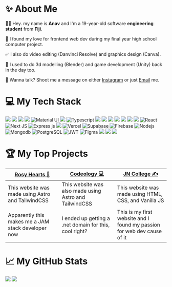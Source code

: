 # ✨ About Me
🙋‍♂️ Hey. my name is **Anav** and I'm a 19-year-old software **engineering student** from **Fiji**. 

💖 I found my love for frontend web dev during my final year high school computer project. 

 ✅ I also do video editing (Danvinci Resolve) and graphics design (Canva). 

🎨 I used to do 3d modelling (Blender) and game development (Unity) back in the day too.

📩 Wanna talk? Shoot me a message on either [Instagram](https://www.instagram.com/anav.webdev/) or just [Email](mailto:anavkki@gmail.com) me.

# 💻 My Tech Stack
<!-- ![CSS3]([https://img.shields.io/badge/css3-%231572B6.svg?style=for-the-badge&logo=css3&logoColor=white](https://img.shields.io/badge/CSS3-1572B6.svg?style=for-the-badge&logo=CSS3&logoColor=white)) 
![Tailwind](https://img.shields.io/badge/Tailwind_CSS-38B2AC?style=for-the-badge&logo=tailwind-css&logoColor=white "Tailwind")
![HTML5](https://img.shields.io/badge/html5-%23E34F26.svg?style=for-the-badge&logo=html5&logoColor=white) 
![Markdown](https://img.shields.io/badge/markdown-%23000000.svg?style=for-the-badge&logo=markdown&logoColor=white) 
![JavaScript](https://img.shields.io/badge/JavaScript-F7DF1E?style=for-the-badge&logo=javascript&logoColor=black "JavaScript")
![C++](https://img.shields.io/badge/c++-%2300599C.svg?style=for-the-badge&logo=c%2B%2B&logoColor=white "C++")
![C#](https://img.shields.io/badge/c%23-%23239120.svg?style=for-the-badge&logo=c-sharp&logoColor=white "C#")
![Git](https://img.shields.io/badge/git-%23F05033.svg?style=for-the-badge&logo=git&logoColor=white "Git")
![GitHub](https://img.shields.io/badge/github-%23121011.svg?style=for-the-badge&logo=github&logoColor=white "GitHub")
![Netlify](https://img.shields.io/badge/netlify-%23000000.svg?style=for-the-badge&logo=netlify&logoColor=#00C7B7 "Netlify")
![Canva](https://img.shields.io/badge/Canva-%2300C4CC.svg?style=for-the-badge&logo=Canva&logoColor=white) 
![Blender](https://img.shields.io/badge/blender-%23F5792A.svg?style=for-the-badge&logo=blender&logoColor=white) 
![UNITY](https://img.shields.io/badge/Unity-%2320232a.svg?style=for-the-badge&logo=unity&logoColor=white)  -->
![](https://img.shields.io/badge/HTML5-E34F26.svg?style=for-the-badge&logo=HTML5&logoColor=white)
![](https://img.shields.io/badge/Markdown-000000.svg?style=for-the-badge&logo=Markdown&logoColor=white)
![](https://img.shields.io/badge/CSS3-1572B6.svg?style=for-the-badge&logo=CSS3&logoColor=white)
![](https://img.shields.io/badge/Tailwind%20CSS-06B6D4.svg?style=for-the-badge&logo=Tailwind-CSS&logoColor=white)
![Material UI](https://img.shields.io/badge/Material--UI-%230081CB.svg?style=for-the-badge&logo=mui&logoColor=white "Material UI")
![](https://img.shields.io/badge/JavaScript-F7DF1E.svg?style=for-the-badge&logo=JavaScript&logoColor=black)
![Typescript](https://img.shields.io/badge/TypeScript-007ACC?style=for-the-badge&logo=typescript&logoColor=white "Typescript")
![](https://img.shields.io/badge/C++-00599C.svg?style=for-the-badge&logo=C++&logoColor=white)
![](https://img.shields.io/badge/C%20Sharp-239120.svg?style=for-the-badge&logo=C-Sharp&logoColor=white)
![](https://img.shields.io/badge/Git-F05032.svg?style=for-the-badge&logo=Git&logoColor=white)
![](https://img.shields.io/badge/GitHub-181717.svg?style=for-the-badge&logo=GitHub&logoColor=white)
![](https://img.shields.io/badge/Eleventy-000000.svg?style=for-the-badge&logo=Eleventy&logoColor=wh)
![](https://img.shields.io/badge/Nunjucks-1C4913.svg?style=for-the-badge&logo=Nunjucks&logoColor=white)
![](https://img.shields.io/badge/Astro-FF5D01.svg?style=for-the-badge&logo=Astro&logoColor=white)
![React](https://img.shields.io/badge/React-20232A?style=for-the-badge&logo=react&logoColor=61DAFB "React")
![Next JS](https://img.shields.io/badge/Next-black?style=for-the-badge&logo=next.js&logoColor=white "Next.js")
![Express js](https://img.shields.io/badge/Express.js-404D59?style=for-the-badge "Express js")
![](https://img.shields.io/badge/Netlify-00C7B7.svg?style=for-the-badge&logo=Netlify&logoColor=white)
![Vercel](https://img.shields.io/badge/vercel-%23000000.svg?style=for-the-badge&logo=vercel&logoColor=white "Vercel")
![Supabase](https://img.shields.io/badge/Supabase-3ECF8E?style=for-the-badge&logo=supabase&logoColor=white)
![](https://img.shields.io/badge/firebase-%23039BE5.svg?style=for-the-badge&logo=firebase "Firebase")
![](https://img.shields.io/badge/Node.js-43853D?style=for-the-badge&logo=node.js&logoColor=white "Nodejs")
![Mongodb](https://img.shields.io/badge/MongoDB-4EA94B?style=for-the-badge&logo=mongodb&logoColor=white "Mongodb")
![PostgreSQL](https://img.shields.io/badge/postgres-%23316192.svg?style=for-the-badge&logo=postgresql&logoColor=white)
![JWT](https://img.shields.io/badge/JWT-black?style=for-the-badge&logo=JSON%20web%20tokens)
![Figma](https://img.shields.io/badge/figma-%23F24E1E.svg?style=for-the-badge&logo=figma&logoColor=white "Figma")
![](https://img.shields.io/badge/Canva-00C4CC.svg?style=for-the-badge&logo=Canva&logoColor=white)
![](https://img.shields.io/badge/Blender-F5792A.svg?style=for-the-badge&logo=Blender&logoColor=white)
![](https://img.shields.io/badge/Unity-FFFFFF.svg?style=for-the-badge&logo=Unity&logoColor=black)
<!-- ![Redis](https://img.shields.io/badge/redis-%23DD0031.svg?style=for-the-badge&logo=redis&logoColor=white "Redis") 
![MySql](https://img.shields.io/badge/MySQL-00000F?style=for-the-badge&logo=mysql&logoColor=white "MySql") -->

# 🏆 My Top Projects
| [Rosy Hearts 🎂](http://rosyhearts.netlify.app)  | [Codeology 💻](http://codeology.net)  | [JN College ✍️](http://jncollege.netlify.app)  |
| --- | --- | --- |
| This website was made using Astro and TailwindCSS   | This website was also made using Astro and TailwindCSS    | This website was made using HTML, CSS, and Vanilla JS|
| Apparently this makes me a JAM stack developer now   | I ended up getting a .net domain for this, cool right?  |  This is my first website and I found my passion for web dev cause of it     |
# 📈 My GitHub Stats
<!-- ![https://rosyhearts.netlify.app/](https://github-readme-stats.vercel.app/api?username=anav5704&theme=react&hide_border=true&include_all_commits=false&count_private=false) -->
![](https://github-readme-streak-stats.herokuapp.com/?user=anav5704&theme=react&hide_border=true)
![](https://github-readme-stats.vercel.app/api/top-langs/?username=anav5704&langs_count=6&theme=react&hide_border=true&layout=compact) 
<!-- [![](https://visitcount.itsvg.in/api?id=anav5704&icon=2&color=1)](https://visitcount.itsvg.in) -->
